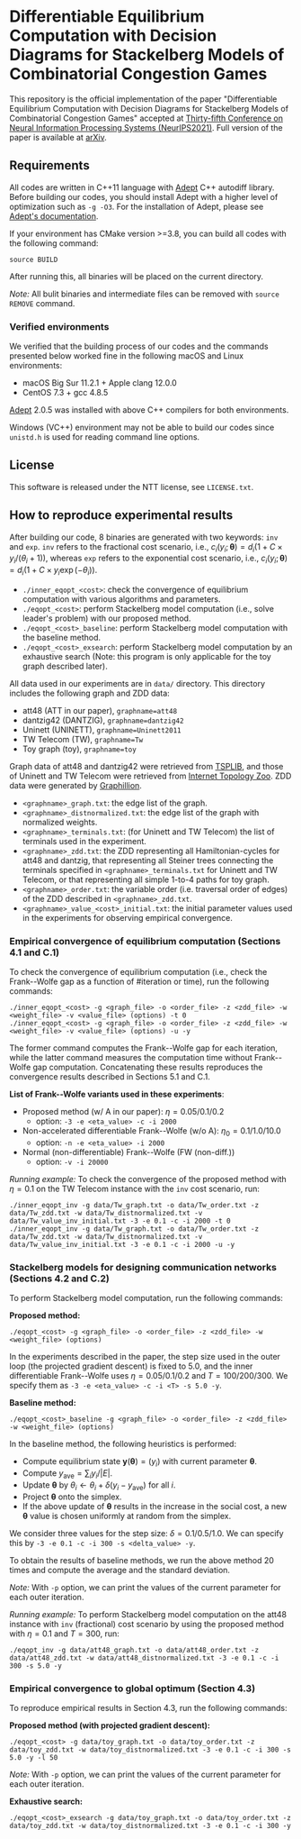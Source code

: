 # Differentiable Equilibrium Computation with Decision Diagrams for Stackelberg Models of Combinatorial Congestion Games

This repository is the official implementation of the paper "Differentiable Equilibrium Computation with Decision Diagrams for Stackelberg Models of Combinatorial Congestion Games" accepted at [Thirty-fifth Conference on Neural Information Processing Systems (NeurIPS2021)](https://nips.cc/Conferences/2021). Full version of the paper is available at [arXiv](https://arxiv.org/abs/2110.01773).

## Requirements

All codes are written in C++11 language with [Adept](http://www.met.reading.ac.uk/clouds/adept/) C++ autodiff library. Before building our codes, you should install Adept with a higher level of optimization such as `-g -O3`. For the installation of Adept, please see [Adept's documentation](http://www.met.reading.ac.uk/clouds/adept/documentation.html).

If your environment has CMake version >=3.8, you can build all codes with the following command:

```shell
source BUILD
```

After running this, all binaries will be placed on the current directory.

_Note:_ All bulit binaries and intermediate files can be removed with `source REMOVE` command.

### Verified environments

We verified that the building process of our codes and the commands presented below worked fine in the following macOS and Linux environments:

- macOS Big Sur 11.2.1 + Apple clang 12.0.0
- CentOS 7.3 + gcc 4.8.5

[Adept](http://www.met.reading.ac.uk/clouds/adept/) 2.0.5 was installed with above C++ compilers for both environments. 

Windows (VC++) environment may not be able to build our codes since  `unistd.h` is used for reading command line options.

## License

This software is released under the NTT license, see `LICENSE.txt`.

## How to reproduce experimental results

After building our code, 8 binaries are generated with two keywords: `inv` and `exp`. `inv` refers to the fractional cost scenario, i.e., $c_i(y_i;\boldsymbol{\theta})=d_i(1+C\times y_i/(\theta_i+1))$, whereas `exp` refers to the exponential cost scenario, i.e., $c_i(y_i;\boldsymbol{\theta})=d_i(1+C\times y_i\exp(-\theta_i))$. 

- `./inner_eqopt_<cost>`: check the convergence of equilibrium computation with various algorithms and parameters.
- `./eqopt_<cost>`:  perform Stackelberg model computation (i.e., solve leader's problem) with our proposed method.
- `./eqopt_<cost>_baseline`: perform Stackelberg model computation with the baseline method.
- `./eqopt_<cost>_exsearch`: perform Stackelberg model computation by an exhaustive search (Note: this program is only applicable for the toy graph described later).

All data used in our experiments are in `data/` directory. This directory includes the following graph and ZDD data:
- att48 (ATT in our paper), `graphname=att48`
- dantzig42 (DANTZIG), `graphname=dantzig42`
- Uninett (UNINETT), `graphname=Uninett2011`
- TW Telecom (TW), `graphname=Tw`
- Toy graph (toy), `graphname=toy`

Graph data of att48 and dantzig42 were retrieved from [TSPLIB](http://comopt.ifi.uni-heidelberg.de/software/TSPLIB95/), and those of Uninett and TW Telecom were retrieved from [Internet Topology Zoo](http://www.topology-zoo.org/index.html). ZDD data were generated by [Graphillion](https://github.com/takemaru/graphillion).

- `<graphname>_graph.txt`: the edge list of the graph.
- `<graphname>_distnormalized.txt`: the edge list of the graph with normalized weights.
- `<graphname>_terminals.txt`: (for Uninett and TW Telecom) the list of terminals used in the experiment. 
- `<graphname>_zdd.txt`: the ZDD representing all Hamiltonian-cycles for att48 and dantzig, that representing all Steiner trees connecting the terminals specified in `<graphname>_terminals.txt` for Uninett and TW Telecom, or that representing all simple 1-to-4 paths for toy graph.
- `<graphname>_order.txt`: the variable order (i.e. traversal order of edges) of the ZDD described in `<graphname>_zdd.txt`.
- `<graphname>_value_<cost>_initial.txt`: the initial parameter values used in the experiments for observing empirical convergence.

### Empirical convergence of equilibrium computation (Sections 4.1 and C.1)

To check the convergence of equilibrium computation (i.e., check the Frank--Wolfe gap as a function of #iteration or time), run the following commands:

```shell
./inner_eqopt_<cost> -g <graph_file> -o <order_file> -z <zdd_file> -w <weight_file> -v <value_file> (options) -t 0
./inner_eqopt_<cost> -g <graph_file> -o <order_file> -z <zdd_file> -w <weight_file> -v <value_file> (options) -u -y
```

The former command computes the Frank--Wolfe gap for each iteration, while the latter command measures the computation time without Frank--Wolfe gap computation. Concatenating these results reproduces the convergence results described in Sections 5.1 and C.1.

__List of Frank--Wolfe variants used in these experiments__:

- Proposed method (w/ A in our paper): $\eta = 0.05/0.1/0.2$
    - option: `-3 -e <eta_value> -c -i 2000`
- Non-accelerated differentiable Frank--Wolfe (w/o A): $\eta_0 = 0.1/1.0/10.0$
    - option: `-n -e <eta_value> -i 2000`
- Normal (non-differentiable) Frank--Wolfe (FW (non-diff.))
    - option: `-v -i 20000`

_Running example:_ To check the convergence of the proposed method with $\eta=0.1$ on the TW Telecom instance with the  `inv` cost scenario, run:

```shell
./inner_eqopt_inv -g data/Tw_graph.txt -o data/Tw_order.txt -z data/Tw_zdd.txt -w data/Tw_distnormalized.txt -v data/Tw_value_inv_initial.txt -3 -e 0.1 -c -i 2000 -t 0
./inner_eqopt_inv -g data/Tw_graph.txt -o data/Tw_order.txt -z data/Tw_zdd.txt -w data/Tw_distnormalized.txt -v data/Tw_value_inv_initial.txt -3 -e 0.1 -c -i 2000 -u -y
```

### Stackelberg models for designing communication networks (Sections 4.2 and C.2)

To perform Stackelberg model computation, run the following commands: 

__Proposed method:__

```shell
./eqopt_<cost> -g <graph_file> -o <order_file> -z <zdd_file> -w <weight_file> (options)
```

In the experiments described in the paper, the step size used in the outer loop (the projected gradient descent) is fixed to $5.0$, and the inner differentiable Frank--Wolfe uses $\eta=0.05/0.1/0.2$ and $T=100/200/300$. We specify them as  `-3 -e <eta_value> -c -i <T> -s 5.0 -y`.

__Baseline method:__

```shell
./eqopt_<cost>_baseline -g <graph_file> -o <order_file> -z <zdd_file> -w <weight_file> (options)
```

In the baseline method, the following heuristics is performed:

- Compute equilibrium state $\boldsymbol{y}(\boldsymbol{\theta})=(y_i)$ with current parameter $\boldsymbol{\theta}$. 
- Compute $y_{\mathrm{ave}}=\sum_i y_i/|E|$.
- Update $\boldsymbol{\theta}$ by $\theta_i \leftarrow \theta_i + \delta(y_i - y_{\mathrm{ave}})$ for all $i$. 
- Project $\boldsymbol{\theta}$ onto the simplex.
- If the above update of $\boldsymbol{\theta}$ results in the increase in the social cost, a new $\boldsymbol{\theta}$ value is chosen uniformly at random from the simplex.

We consider three values for the step size: $\delta=0.1/0.5/1.0$. We can specify this by  `-3 -e 0.1 -c -i 300 -s <delta_value> -y`.

To obtain the results of baseline methods, we run the above method 20 times and compute the average and the standard deviation.

_Note:_ With  `-p` option, we can print the values of the current parameter for each outer iteration.

_Running example:_ To perform Stackelberg model computation on the att48 instance with `inv` (fractional) cost scenario by using the proposed method with $\eta=0.1$ and $T=300$, run:

```shell
./eqopt_inv -g data/att48_graph.txt -o data/att48_order.txt -z data/att48_zdd.txt -w data/att48_distnormalized.txt -3 -e 0.1 -c -i 300 -s 5.0 -y
```

### Empirical convergence to global optimum (Section 4.3)

To reproduce empirical results in Section 4.3, run the following commands: 

__Proposed method (with projected gradient descent):__

```shell
./eqopt_<cost> -g data/toy_graph.txt -o data/toy_order.txt -z data/toy_zdd.txt -w data/toy_distnormalized.txt -3 -e 0.1 -c -i 300 -s 5.0 -y -l 50
```

_Note:_ With  `-p` option, we can print the values of the current parameter for each outer iteration.

__Exhaustive search:__

```shell
./eqopt_<cost>_exsearch -g data/toy_graph.txt -o data/toy_order.txt -z data/toy_zdd.txt -w data/toy_distnormalized.txt -3 -e 0.1 -c -i 300 -y
```

